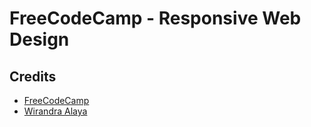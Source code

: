 # FreeCodeCamp - Responsive Web Design

## Credits
- [FreeCodeCamp](https://freecodecamp.org)
- [Wirandra Alaya](https://github.com/dayCod)

